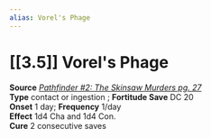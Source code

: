 ```yaml
---
alias: Vorel's Phage
---
```


# [[3.5]] Vorel's Phage

**Source** [_Pathfinder #2: The Skinsaw Murders pg. 27_](http://paizo.com/pathfinder/adventurePath/riseOfTheRunelords/v5748btpy8029)  
**Type** contact or ingestion ; **Fortitude Save** DC 20  
**Onset** 1 day; **Frequency** 1/day  
**Effect** 1d4 Cha and 1d4 Con.  
**Cure** 2 consecutive saves
